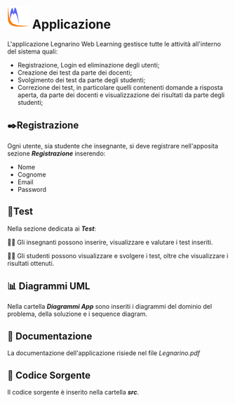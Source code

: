 # ![legnarino WL](https://github.com/Mathieus99/Progetto_OO_BD/blob/main/Applicazione/src/Immagini/Legnarino_icon2.png) Applicazione
L'applicazione Legnarino Web Learning gestisce tutte le attività all'interno del sistema quali:
- Registrazione, Login ed eliminazione degli utenti;
- Creazione dei test da parte dei docenti;
- Svolgimento dei test da parte degli studenti;
- Correzione dei test, in particolare quelli contenenti domande a risposta aperta, da parte dei docenti e visualizzazione dei risultati da parte degli studenti;

## ✒️Registrazione
Ogni utente, sia studente che insegnante, si deve registrare nell'apposita sezione **_Registrazione_** inserendo:
- Nome
- Cognome
- Email
- Password

## 📝Test
Nella sezione dedicata ai **_Test_**:

👨‍🏫 Gli insegnanti possono inserire, visualizzare e valutare i test inseriti.

👨‍🎓 Gli studenti possono visualizzare e svolgere i test, oltre che visualizzare i risultati ottenuti.

## 📊 Diagrammi UML
Nella cartella **_Diagrammi App_** sono inseriti i diagrammi del dominio del problema, della soluzione e i sequence diagram.

## :notebook_with_decorative_cover: Documentazione
La documentazione dell'applicazione risiede nel file _Legnarino.pdf_

## 📀 Codice Sorgente
Il codice sorgente è inserito nella cartella **_src_**.
